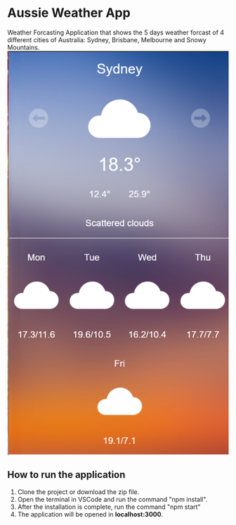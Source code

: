 # Aussie Weather App
Weather Forcasting Application that shows the 5 days weather forcast of 4 different cities of Australia: Sydney, Brisbane, Melbourne and Snowy Mountains.
![Screenshot](weather.png)


## How to run the application

1. Clone the project or download the zip file. 
2. Open the terminal in VSCode and run the command "npm install".
3. After the installation is complete, run the command "npm start"
3. The application will be opened in **localhost:3000**.
